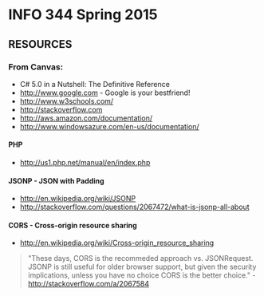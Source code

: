 # INFO 344 Spring 2015
## RESOURCES
### From Canvas:
- C\# 5.0 in a Nutshell: The Definitive Reference
- http://www.google.com - Google is your bestfriend! 
- http://www.w3schools.com/
- http://stackoverflow.com
- http://aws.amazon.com/documentation/
- http://www.windowsazure.com/en-us/documentation/

#### PHP
- http://us1.php.net/manual/en/index.php

#### JSONP - JSON with Padding
- http://en.wikipedia.org/wiki/JSONP
- http://stackoverflow.com/questions/2067472/what-is-jsonp-all-about

#### CORS - Cross-origin resource sharing
- http://en.wikipedia.org/wiki/Cross-origin_resource_sharing

> "These days, CORS is the recommeded approach vs. JSONRequest. JSONP is still useful for older browser support, but given the security implications, unless you have no choice CORS is the better choice." - http://stackoverflow.com/a/2067584
